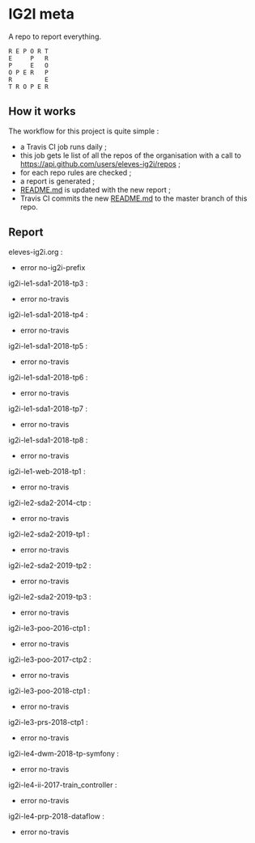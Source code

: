 # IG2I meta
A repo to report everything.
```
R E P O R T
E     P   R
P     E   O
O P E R   P
R         E
T R O P E R
```
## How it works
The workflow for this project is quite simple :
- a Travis CI job runs daily ;
- this job gets le list of all the repos of the organisation with a call to https://api.github.com/users/eleves-ig2i/repos ;
- for each repo rules are checked ;
- a report is generated ;
- [README.md](README.md) is updated with the new report ;
- Travis CI commits the new [README.md](README.md) to the master branch of this repo.
## Report

eleves-ig2i.org :
- error	no-ig2i-prefix

ig2i-le1-sda1-2018-tp3 :
- error	no-travis

ig2i-le1-sda1-2018-tp4 :
- error	no-travis

ig2i-le1-sda1-2018-tp5 :
- error	no-travis

ig2i-le1-sda1-2018-tp6 :
- error	no-travis

ig2i-le1-sda1-2018-tp7 :
- error	no-travis

ig2i-le1-sda1-2018-tp8 :
- error	no-travis

ig2i-le1-web-2018-tp1 :
- error	no-travis

ig2i-le2-sda2-2014-ctp :
- error	no-travis

ig2i-le2-sda2-2019-tp1 :
- error	no-travis

ig2i-le2-sda2-2019-tp2 :
- error	no-travis

ig2i-le2-sda2-2019-tp3 :
- error	no-travis

ig2i-le3-poo-2016-ctp1 :
- error	no-travis

ig2i-le3-poo-2017-ctp2 :
- error	no-travis

ig2i-le3-poo-2018-ctp1 :
- error	no-travis

ig2i-le3-prs-2018-ctp1 :
- error	no-travis

ig2i-le4-dwm-2018-tp-symfony :
- error	no-travis

ig2i-le4-ii-2017-train_controller :
- error	no-travis

ig2i-le4-prp-2018-dataflow :
- error	no-travis

